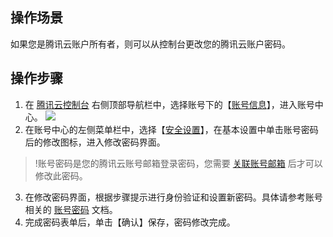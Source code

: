 ## 操作场景
如果您是腾讯云账户所有者，则可以从控制台更改您的腾讯云账户密码。
## 操作步骤
 1. 在 [腾讯云控制台](https://console.cloud.tencent.com/) 右侧顶部导航栏中，选择账号下的【[账号信息](https://console.cloud.tencent.com/developer)】，进入账号中心。
 ![](https://main.qcloudimg.com/raw/8f8f90ca15896f9ebaa44aeb24da006f.png)
 2. 在账号中心的左侧菜单栏中，选择【[安全设置](https://console.cloud.tencent.com/developer/security)】，在基本设置中单击账号密码后的修改图标，进入修改密码界面。
 >!账号密码是您的腾讯云账号邮箱登录密码，您需要 [关联账号邮箱](https://cloud.tencent.com/document/product/378/14607) 后才可以修改此密码。
 3. 在修改密码界面，根据步骤提示进行身份验证和设置新密码。具体请参考账号相关的 [账号密码](https://cloud.tencent.com/document/product/378/14623) 文档。
 4. 完成密码表单后，单击【确认】保存，密码修改完成。
